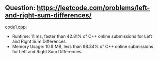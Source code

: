## Question: https://leetcode.com/problems/left-and-right-sum-differences/

code1.cpp:
* Runtime: 11 ms, faster than 42.81% of C++ online submissions for Left and Right Sum Differences.
* Memory Usage: 10.9 MB, less than 98.34% of C++ online submissions for Left and Right Sum Differences.